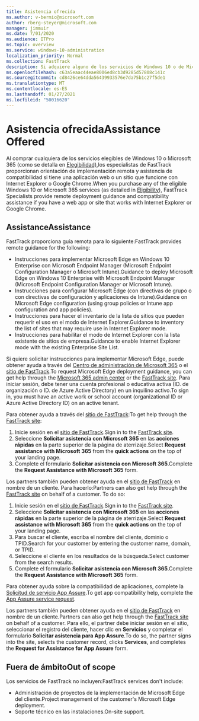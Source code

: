 ```yaml
---
title: Asistencia ofrecida
ms.author: v-bermic@microsoft.com
author: rberg-steyer@microsoft.com
manager: jimmuir
ms.date: 7/01/2020
ms.audience: ITPro
ms.topic: overview
ms.service: windows-10-administration
localization_priority: Normal
ms.collection: FastTrack
description: Si adquiere alguno de los servicios de Windows 10 o de Microsoft 365 (tal y como se detalla en Servicios y planes elegibles), los especialistas de FastTrack le proporcionarán de forma remota instrucciones de implementación y asistencia sobre la compatibilidad si tiene una aplicación o un sitio web que funcione con Internet Explorer o Google Chrome.
ms.openlocfilehash: c63a5eaac44eae8006ed8cb3d9285d57808c141c
ms.sourcegitcommit: cd8426ce64dda56439933576e7da75b1c27f5de1
ms.translationtype: MT
ms.contentlocale: es-ES
ms.lasthandoff: 01/27/2021
ms.locfileid: "50016620"
---
```

# <a name="assistance-offered"></a><span data-ttu-id="3ed50-103">Asistencia ofrecida</span><span class="sxs-lookup"><span data-stu-id="3ed50-103">Assistance Offered</span></span>

<span data-ttu-id="3ed50-104">Al comprar cualquiera de los servicios elegibles de Windows 10 o Microsoft 365 (como se detalla en [Elegibilidad),](eligibility.md)los especialistas de FastTrack proporcionan orientación de implementación remota y asistencia de compatibilidad si tiene una aplicación web o un sitio que funcione con Internet Explorer o Google Chrome.</span><span class="sxs-lookup"><span data-stu-id="3ed50-104">When you purchase any of the eligible Windows 10 or Microsoft 365 services (as detailed in [Eligibility](eligibility.md)), FastTrack Specialists provide remote deployment guidance and compatibility assistance if you have a web app or site that works with Internet Explorer or Google Chrome.</span></span> 

## <a name="assistance"></a><span data-ttu-id="3ed50-105">Assistance</span><span class="sxs-lookup"><span data-stu-id="3ed50-105">Assistance</span></span>

<span data-ttu-id="3ed50-106">FastTrack proporciona guía remota para lo siguiente:</span><span class="sxs-lookup"><span data-stu-id="3ed50-106">FastTrack provides remote guidance for the following:</span></span>
- <span data-ttu-id="3ed50-107">Instrucciones para implementar Microsoft Edge en Windows 10 Enterprise con Microsoft Endpoint Manager (Microsoft Endpoint Configuration Manager o Microsoft Intune).</span><span class="sxs-lookup"><span data-stu-id="3ed50-107">Guidance to deploy Microsoft Edge on Windows 10 Enterprise with Microsoft Endpoint Manager (Microsoft Endpoint Configuration Manager or Microsoft Intune).</span></span>
- <span data-ttu-id="3ed50-108">Instrucciones para configurar Microsoft Edge (con directivas de grupo o con directivas de configuración y aplicaciones de Intune).</span><span class="sxs-lookup"><span data-stu-id="3ed50-108">Guidance on Microsoft Edge configuration (using group policies or Intune app configuration and app policies).</span></span>
- <span data-ttu-id="3ed50-109">Instrucciones para hacer el inventario de la lista de sitios que pueden requerir el uso en el modo de Internet Explorer.</span><span class="sxs-lookup"><span data-stu-id="3ed50-109">Guidance to inventory the list of sites that may require use in Internet Explorer mode.</span></span>
- <span data-ttu-id="3ed50-110">Instrucciones para habilitar el modo de Internet Explorer con la lista existente de sitios de empresa.</span><span class="sxs-lookup"><span data-stu-id="3ed50-110">Guidance to enable Internet Explorer mode with the existing Enterprise Site List.</span></span>

<span data-ttu-id="3ed50-111">Si quiere solicitar instrucciones para implementar Microsoft Edge, puede obtener ayuda a través del [Centro de administración de Microsoft 365](https://go.microsoft.com/fwlink/?linkid=2032704) o el [sitio de FastTrack](https://go.microsoft.com/fwlink/?linkid=780698).</span><span class="sxs-lookup"><span data-stu-id="3ed50-111">To request Microsoft Edge deployment guidance, you can get help through the [Microsoft 365 admin center](https://go.microsoft.com/fwlink/?linkid=2032704) or the [FastTrack site](https://go.microsoft.com/fwlink/?linkid=780698).</span></span> <span data-ttu-id="3ed50-112">Para iniciar sesión, debe tener una cuenta profesional o educativa activa (ID. de organización o ID. de Azure Active Directory) en un inquilino activo.</span><span class="sxs-lookup"><span data-stu-id="3ed50-112">To sign in, you must have an active work or school account (organizational ID or Azure Active Directory ID) on an active tenant.</span></span> 

<span data-ttu-id="3ed50-113">Para obtener ayuda a través del [sitio de FastTrack](https://go.microsoft.com/fwlink/?linkid=780698):</span><span class="sxs-lookup"><span data-stu-id="3ed50-113">To get help through the [FastTrack site](https://go.microsoft.com/fwlink/?linkid=780698):</span></span> 
1.    <span data-ttu-id="3ed50-114">Inicie sesión en el [sitio de FastTrack](https://go.microsoft.com/fwlink/?linkid=780698).</span><span class="sxs-lookup"><span data-stu-id="3ed50-114">Sign in to the [FastTrack site](https://go.microsoft.com/fwlink/?linkid=780698).</span></span> 
2.    <span data-ttu-id="3ed50-115">Seleccione **Solicitar asistencia con Microsoft 365** en las **acciones rápidas** en la parte superior de la página de aterrizaje.</span><span class="sxs-lookup"><span data-stu-id="3ed50-115">Select **Request assistance with Microsoft 365** from the **quick actions** on the top of your landing page.</span></span>
3.    <span data-ttu-id="3ed50-116">Complete el formulario **Solicitar asistencia con Microsoft 365**.</span><span class="sxs-lookup"><span data-stu-id="3ed50-116">Complete the **Request Assistance with Microsoft 365** form.</span></span>
  
<span data-ttu-id="3ed50-p102">Los partners también pueden obtener ayuda en el [sitio de FastTrack](https://go.microsoft.com/fwlink/?linkid=780698) en nombre de un cliente. Para hacerlo:</span><span class="sxs-lookup"><span data-stu-id="3ed50-p102">Partners can also get help through the [FastTrack site](https://go.microsoft.com/fwlink/?linkid=780698) on behalf of a customer. To do so:</span></span>
1.    <span data-ttu-id="3ed50-119">Inicie sesión en el [sitio de FastTrack](https://go.microsoft.com/fwlink/?linkid=780698).</span><span class="sxs-lookup"><span data-stu-id="3ed50-119">Sign in to the [FastTrack site](https://go.microsoft.com/fwlink/?linkid=780698).</span></span> 
2.    <span data-ttu-id="3ed50-120">Seleccione **Solicitar asistencia con Microsoft 365** en las **acciones rápidas** en la parte superior de la página de aterrizaje.</span><span class="sxs-lookup"><span data-stu-id="3ed50-120">Select **Request assistance with Microsoft 365** from the **quick actions** on the top of your landing page.</span></span>
3.    <span data-ttu-id="3ed50-121">Para buscar el cliente, escriba el nombre del cliente, dominio o TPID.</span><span class="sxs-lookup"><span data-stu-id="3ed50-121">Search for your customer by entering the customer name, domain, or TPID.</span></span>
4.    <span data-ttu-id="3ed50-122">Seleccione el cliente en los resultados de la búsqueda.</span><span class="sxs-lookup"><span data-stu-id="3ed50-122">Select customer from the search results.</span></span>
5.    <span data-ttu-id="3ed50-123">Complete el formulario **Solicitar asistencia con Microsoft 365**.</span><span class="sxs-lookup"><span data-stu-id="3ed50-123">Complete the **Request Assistance with Microsoft 365** form.</span></span>
 
<span data-ttu-id="3ed50-124">Para obtener ayuda sobre la compatibilidad de aplicaciones, complete la [Solicitud de servicio App Assure](https://go.microsoft.com/fwlink/?linkid=2022721).</span><span class="sxs-lookup"><span data-stu-id="3ed50-124">To get app compatibility help, complete the [App Assure service request](https://go.microsoft.com/fwlink/?linkid=2022721).</span></span>

<span data-ttu-id="3ed50-125">Los partners también pueden obtener ayuda en el [sitio de FastTrack](https://go.microsoft.com/fwlink/?linkid=780698) en nombre de un cliente.</span><span class="sxs-lookup"><span data-stu-id="3ed50-125">Partners can also get help through the [FastTrack site](https://go.microsoft.com/fwlink/?linkid=780698) on behalf of a customer.</span></span> <span data-ttu-id="3ed50-126">Para ello, el partner debe iniciar sesión en el sitio, seleccionar el registro del cliente, hacer clic en **Servicios** y completar el formulario **Solicitar asistencia para App Assure**.</span><span class="sxs-lookup"><span data-stu-id="3ed50-126">To do so, the partner signs into the site, selects the customer record, clicks **Services**, and completes the **Request for Assistance for App Assure** form.</span></span>

## <a name="out-of-scope"></a><span data-ttu-id="3ed50-127">Fuera de ámbito</span><span class="sxs-lookup"><span data-stu-id="3ed50-127">Out of scope</span></span>

<span data-ttu-id="3ed50-128">Los servicios de FastTrack no incluyen:</span><span class="sxs-lookup"><span data-stu-id="3ed50-128">FastTrack services don't include:</span></span>
- <span data-ttu-id="3ed50-129">Administración de proyectos de la implementación de Microsoft Edge del cliente.</span><span class="sxs-lookup"><span data-stu-id="3ed50-129">Project management of the customer's Microsoft Edge deployment.</span></span>
- <span data-ttu-id="3ed50-130">Soporte técnico en las instalaciones.</span><span class="sxs-lookup"><span data-stu-id="3ed50-130">On-site support.</span></span>

